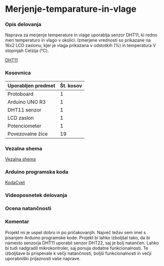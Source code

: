 # Merjenje-temparature-in-vlage

### Opis delovanja

Naprava za merjenje temperature in vlage uporablja senzor DHT11, ki redno meri temperaturo in vlago v okolici. Izmerjene vrednosti so prikazane na 16x2 LCD zaslonu, kjer je vlaga prikazana v odstotkih (%) in temperatura V stopinjah Celzija (°C).

[DHT11](DHT11)


### Kosovnica

|Uporabljen predmet|Št. kosov|
|---|---|
|Protoboard| 1 |
|Arduino UNO R3| 1 |
|DHT11 senzor| 1 |
|LCD zaslon| 1 |
|Potenciometer| 1 |
|Povezovalne žice| 19 |

### Vezalna shema 

[Vezalna shema](Vezalna_shema.png)

### Arduino programska koda

[KodaCvet](KodaCvet.ino)


### Videoposnetek delovanja

### Ocena natančnosti


### Komentar

Projekt mi je uspel dobro in po pričakovanjih. Največ težav sem imel s pisanjem Arduino programske kode. Projekt bi lahko izboljšal tako, da bi namesto senzorja DHT11 uporabil senzor DHT22, saj je bolj natančen. Lahko bi tudi nadgradil mikrokontroler, saj ponuja dodatne funkcionalnosti. Te izboljšave bi prispevale k večji natančnosti, boljši funkcionalnosti in večji uporabniški prijaznosti vaše naprave.

